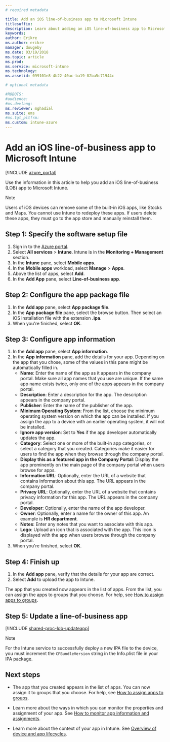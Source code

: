 ```yaml
---
# required metadata

title: Add an iOS line-of-business app to Microsoft Intune
titlesuffix:
description: Learn about adding an iOS line-of-business app to Microsoft Intune.
keywords:
author: Erikre
ms.author: erikre
manager: dougeby
ms.date: 03/19/2018
ms.topic: article
ms.prod:
ms.service: microsoft-intune
ms.technology:
ms.assetid: 099101e8-4b22-40ac-ba19-82ba5c71944c

# optional metadata

#ROBOTS:
#audience:
#ms.devlang:
ms.reviewer: mghadial
ms.suite: ems
#ms.tgt_pltfrm:
ms.custom: intune-azure
---
```


# Add an iOS line-of-business app to Microsoft Intune

[!INCLUDE [azure_portal](./includes/azure_portal.md)]

Use the information in this article to help you add an iOS line-of-business (LOB) app to Microsoft Intune.

>[!NOTE]
>Users of iOS devices can remove some of the built-in iOS apps, like Stocks and Maps. You cannot use Intune to redeploy these apps. If users delete these apps, they must go to the app store and manually reinstall them.

## Step 1: Specify the software setup file

1. Sign in to the [Azure portal](https://portal.azure.com).
2. Select **All services** > **Intune**. Intune is in the **Monitoring + Management** section.
3. In the **Intune** pane, select **Mobile apps**.
4. In the **Mobile apps** workload, select **Manage** > **Apps**.
5. Above the list of apps, select **Add**.
6. In the **Add App** pane, select **Line-of-business app**.

## Step 2: Configure the app package file

1. In the **Add app** pane, select **App package file**.
2. In the **App package file** pane, select the browse button. Then select an iOS installation file with the extension **.ipa**.
3. When you're finished, select **OK**.


## Step 3: Configure app information

1. In the **Add app** pane, select **App information**.
2. In the **App information** pane, add the details for your app. Depending on the app that you chose, some of the values in this pane might be automatically filled in.
	- **Name**: Enter the name of the app as it appears in the company portal. Make sure all app names that you use are unique. If the same app name exists twice, only one of the apps appears in the company portal.
	- **Description**: Enter a description for the app. The description appears in the company portal.
	- **Publisher**: Enter the name of the publisher of the app.
	- **Minimum Operating System**: From the list, choose the minimum operating system version on which the app can be installed. If you assign the app to a device with an earlier operating system, it will not be installed.
	- **Ignore app version**: Set to **Yes** if the app developer automatically updates the app.
	- **Category**: Select one or more of the built-in app categories, or select a category that you created. Categories make it easier for users to find the app when they browse through the company portal.
	- **Display this as a featured app in the Company Portal**: Display the app prominently on the main page of the company portal when users browse for apps.
	- **Information URL**: Optionally, enter the URL of a website that contains information about this app. The URL appears in the company portal.
	- **Privacy URL**: Optionally, enter the URL of a website that contains privacy information for this app. The URL appears in the company portal.
	- **Developer**: Optionally, enter the name of the app developer.
	- **Owner**: Optionally, enter a name for the owner of this app. An example is **HR department**.
	- **Notes**: Enter any notes that you want to associate with this app.
	- **Logo**: Upload an icon that is associated with the app. This icon is displayed with the app when users browse through the company portal.
3. When you're finished, select **OK**.

## Step 4: Finish up

1. In the **Add app** pane, verify that the details for your app are correct.
2. Select **Add** to upload the app to Intune.

The app that you created now appears in the list of apps. From the list, you can assign the apps to groups that you choose. For help, see [How to assign apps to groups](apps-deploy.md).

## Step 5: Update a line-of-business app

[!INCLUDE [shared-proc-lob-updateapp](./includes/shared-proc-lob-updateapp.md)]

> [!NOTE]
> For the Intune service to successfully deploy a new IPA file to the device, you must increment the `CFBundleVersion` string in the Info.plist file in your IPA package.

## Next steps

- The app that you created appears in the list of apps. You can now assign it to groups that you choose. For help, see [How to assign apps to groups](apps-deploy.md).

- Learn more about the ways in which you can monitor the properties and assignment of your app. See [How to monitor app information and assignments](apps-monitor.md).

- Learn more about the context of your app in Intune. See [Overview of device and app lifecycles](introduction-device-app-lifecycles.md).
